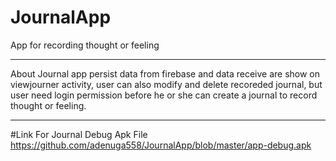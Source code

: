 # JournalApp
App for recording thought or feeling
*************************************************************************
About
Journal app persist data from firebase and data receive are show on 
viewjourner activity, user can also modify and  delete recoreded 
journal, but user need login permission before he or she can 
create a journal to record thought or feeling.
*************************************************************************


#Link For Journal Debug Apk File
https://github.com/adenuga558/JournalApp/blob/master/app-debug.apk
